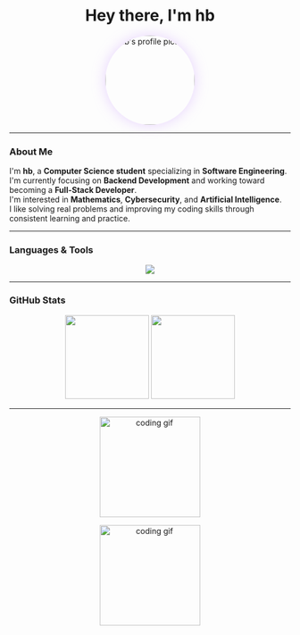 <h1 align="center">Hey there, I'm hb</h1>

<p align="center">
  <img src="C:\Users\dell\Pictures\Camera Roll\photo_2025-10-06_11-23-28.png" width="160" style="border-radius: 50%; box-shadow: 0 0 25px rgba(200, 150, 255, 0.4);" alt="hb's profile picture">
</p>

---

### About Me
I'm **hb**, a **Computer Science student** specializing in **Software Engineering**.  
I'm currently focusing on **Backend Development** and working toward becoming a **Full-Stack Developer**.  
I'm interested in **Mathematics**, **Cybersecurity**, and **Artificial Intelligence**.  
I like solving real problems and improving my coding skills through consistent learning and practice.

---

### Languages & Tools
<p align="center">
  <img src="https://skillicons.dev/icons?i=html,css,js,php,java,python,mysql,linux,git,figma&theme=light" />
</p>

---

### GitHub Stats
<p align="center">
  <img src="https://github-readme-stats.vercel.app/api?username=Niykven&show_icons=true&title_color=c89fff&text_color=ddaaff&icon_color=c89fff&bg_color=ffffff00&hide_border=true" height="150" />
  <img src="https://github-readme-stats.vercel.app/api/top-langs/?username=Niykven&layout=compact&title_color=c89fff&text_color=ddaaff&bg_color=ffffff00&hide_border=true" height="150" />
</p>

---

<p align="center">
  <img src="https://i.pinimg.com/originals/ba/6e/6f/ba6e6f1f3a2c53f78296a813b6cf7e5a.gif" width="180" alt="coding gif"/>
</p>


<p align="center">
  <img src="https://i.pinimg.com/originals/ba/6e/6f/ba6e6f1f3a2c53f78296a813b6cf7e5a.gif" width="180" alt="coding gif"/>
</p>
